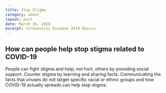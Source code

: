 ```yaml
---
title: Stop Stigma
category: about
layout: post
date: March 16, 2020
excerpt: Coronavirus Disease 2019 Basics
---
```

<h2> How can people help stop stigma related to COVID-19</h2>
People can fight stigma and help, not hurt, others by providing social support. Counter stigma by learning and sharing facts. 
Communicating the facts that viruses do not target specific racial or ethnic groups and how COVID-19 actually spreads can help 
stop stigma.


